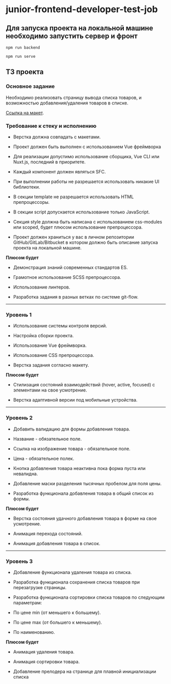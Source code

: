 # junior-frontend-developer-test-job

## Для запуска проекта на локальной машине необходимо запустить сервер и фронт
```
npm run backend
```
```
npm run serve
```

## ТЗ проекта

### Основное задание

Необходимо реализовать страницу вывода списка товаров, и возможностью добавления/удаления товаров в списке.

[Ссылка на макет](https://www.figma.com/file/gDKCFQ8BVjLQUnsBALTWCr/Junior-frontend-developer-test).

### Требование к стеку и исполнению

- Верстка должна совпадать с макетами.

- Проект должен быть выполнен с использованием Vue фреймворка

- Для реализации допустимо использование сборщика, Vue CLI или Nuxt.js, последний в приоритете.

- Каждый компонент должен являться SFC.

- При выполнении работы не разрешается использовать никакие UI библиотеки.

- В секции template не разрешается использовать HTML препроцессоры.

- В секции script допускается использование только JavaScript.

- Секция style должна быть написана с использованием css-modules или scoped, будет плюсом использование препроцессора.

- Проект должен храниться у вас в личном репозитории GitHub/GitLab/Bitbucket в котором должно быть описание запуска проекта на локальной машине.

**Плюсом будет**

- Демонстрация знаний современных стандартов ES.

- Грамотное использование SCSS препроцессора.

- Использование линтеров.

- Разработка задания в разных ветках по системе git-flow.
____

### Уровень 1

- Использование системы контроля версий.

- Настройка сборки проекта.

- Использование Vue фреймворка.

- Использование CSS препроцессора.

- Верстка задания согласно макету.


**Плюсом будет**

- Стилизация состояний взаимодействий (hover, active, focused) с элементами на свое усмотрение.

- Верстка адаптивной версии под мобильные устройства.
____

### Уровень 2

- Добавить валидацию для формы добавления товара.

- Название - обязательное поле.

- Ссылка на изображение товара - обязательное поле.

- Цена - обязательное полек.

- Кнопка добавления товара неактивна пока форма пуста или невалидна.

- Добавление маски разделения тысячных пробелом для поля цены.

- Разработка функционала добавления товара в общий список из формы.


**Плюсом будет**

- Верстка состояния удачного добавления товара в форме на свое усмотрение.

- Анимация перехода состояний.

- Анимация добавления товара в список.
____

### Уровень 3

- Добавление функционала удаления товара из списка.

- Разработка функционала сохранения списка товаров при перезагрузке страницы.

- Разработка функционала сортировки списка товаров по следующим параметрам:

- По цене min (от меньшего к большему).

- По цене max (от большего к меньшему).

- По наименованию.


**Плюсом будет**

- Анимация удаления товара.

- Анимация сортировки товара.

- Добавление прелодера на странице для плавной инициализации списка
